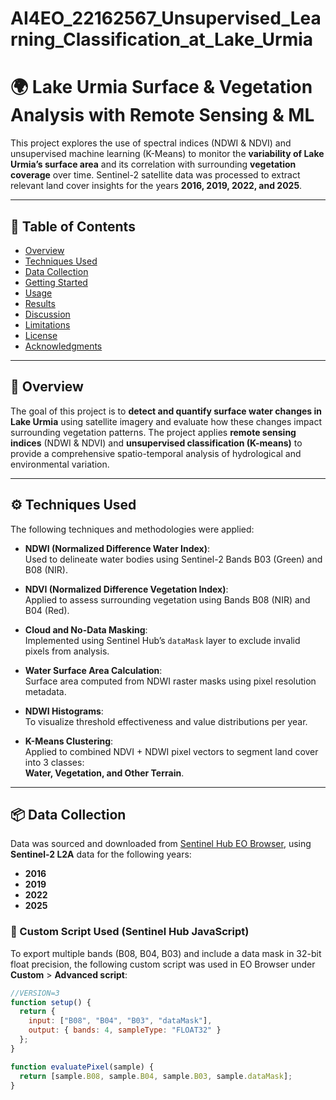 # AI4EO_22162567_Unsupervised_Learning_Classification_at_Lake_Urmia


# 🌍 Lake Urmia Surface & Vegetation Analysis with Remote Sensing & ML

This project explores the use of spectral indices (NDWI & NDVI) and unsupervised machine learning (K-Means) to monitor the **variability of Lake Urmia’s surface area** and its correlation with surrounding **vegetation coverage** over time. Sentinel-2 satellite data was processed to extract relevant land cover insights for the years **2016, 2019, 2022, and 2025**.

---

## 📌 Table of Contents

- [Overview](#overview)
- [Techniques Used](#techniques-used)
- [Data Collection](#data-collection)
- [Getting Started](#getting-started)
- [Usage](#usage)
- [Results](#results)
- [Discussion](#discussion)
- [Limitations](#limitations)
- [License](#license)
- [Acknowledgments](#acknowledgments)

---

## 🧭 Overview

The goal of this project is to **detect and quantify surface water changes in Lake Urmia** using satellite imagery and evaluate how these changes impact surrounding vegetation patterns. The project applies **remote sensing indices** (NDWI & NDVI) and **unsupervised classification (K-means)** to provide a comprehensive spatio-temporal analysis of hydrological and environmental variation.

---

## ⚙️ Techniques Used

The following techniques and methodologies were applied:

- **NDWI (Normalized Difference Water Index)**:  
  Used to delineate water bodies using Sentinel-2 Bands B03 (Green) and B08 (NIR).
  
- **NDVI (Normalized Difference Vegetation Index)**:  
  Applied to assess surrounding vegetation using Bands B08 (NIR) and B04 (Red).

- **Cloud and No-Data Masking**:  
  Implemented using Sentinel Hub’s `dataMask` layer to exclude invalid pixels from analysis.

- **Water Surface Area Calculation**:  
  Surface area computed from NDWI raster masks using pixel resolution metadata.

- **NDWI Histograms**:  
  To visualize threshold effectiveness and value distributions per year.

- **K-Means Clustering**:  
  Applied to combined NDVI + NDWI pixel vectors to segment land cover into 3 classes:  
  **Water, Vegetation, and Other Terrain**.

---

## 📦 Data Collection

Data was sourced and downloaded from [Sentinel Hub EO Browser](https://apps.sentinel-hub.com/eo-browser/), using **Sentinel-2 L2A** data for the following years:

- **2016**
- **2019**
- **2022**
- **2025**

### 🎯 Custom Script Used (Sentinel Hub JavaScript)

To export multiple bands (B08, B04, B03) and include a data mask in 32-bit float precision, the following custom script was used in EO Browser under **Custom** > **Advanced script**:

```javascript
//VERSION=3
function setup() {
  return {
    input: ["B08", "B04", "B03", "dataMask"],
    output: { bands: 4, sampleType: "FLOAT32" }
  };
}

function evaluatePixel(sample) {
  return [sample.B08, sample.B04, sample.B03, sample.dataMask];
}

















